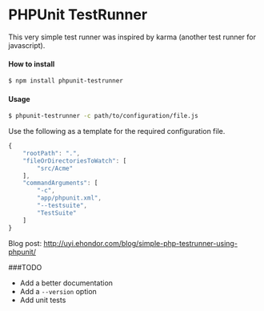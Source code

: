 PHPUnit TestRunner
==================

This very simple test runner was inspired by karma (another test runner for javascript).

#### How to install
```bash
$ npm install phpunit-testrunner
```

#### Usage
```bash 
$ phpunit-testrunner -c path/to/configuration/file.js
```

Use the following as a template for the required configuration file. 
```javascript
{
    "rootPath": ".",
    "fileOrDirectoriesToWatch": [
        "src/Acme"
    ],
    "commandArguments": [
        "-c",
        "app/phpunit.xml", 
        "--testsuite",
        "TestSuite"
    ]
}
```

Blog post: http://uyi.ehondor.com/blog/simple-php-testrunner-using-phpunit/

###TODO
* Add a better documentation
* Add a `--version` option
* Add unit tests
